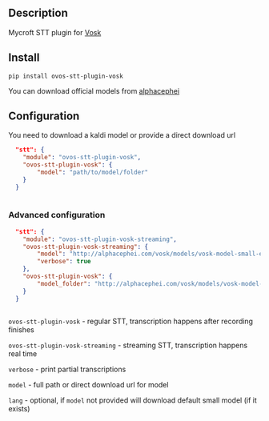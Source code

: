 ## Description

Mycroft STT plugin for [Vosk](https://alphacephei.com/vosk/)

## Install

`pip install ovos-stt-plugin-vosk`

You can download official models from [alphacephei](https://alphacephei.com/vosk/models)


## Configuration

You need to download a kaldi model or provide a direct download url

```json
  "stt": {
    "module": "ovos-stt-plugin-vosk",
    "ovos-stt-plugin-vosk": {
        "model": "path/to/model/folder"
    }
  }
 
```

### Advanced configuration


```json
  "stt": {
    "module": "ovos-stt-plugin-vosk-streaming",
    "ovos-stt-plugin-vosk-streaming": {
        "model": "http://alphacephei.com/vosk/models/vosk-model-small-en-us-0.15.zip",
        "verbose": true
    },
    "ovos-stt-plugin-vosk": {
        "model_folder": "http://alphacephei.com/vosk/models/vosk-model-small-en-us-0.15.zip"
    }
  }
 
```


`ovos-stt-plugin-vosk` - regular STT, transcription happens after recording finishes

`ovos-stt-plugin-vosk-streaming` - streaming STT, transcription happens real time

`verbose` - print partial transcriptions

`model` - full path or direct download url for model

`lang` - optional, if `model` not provided will download default small model (if it exists)